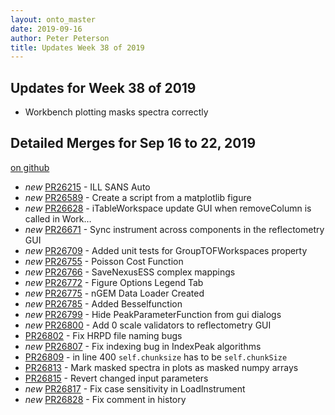 ```yaml
---
layout: onto_master
date: 2019-09-16
author: Peter Peterson
title: Updates Week 38 of 2019
---
```

Updates for Week 38 of 2019
---------------------------
* Workbench plotting masks spectra correctly

Detailed Merges for Sep 16 to 22, 2019
--------------------------------------
[on github](https://github.com/mantidproject/mantid/pulls?q=is%3Apr+merged%3A2019-09-17..2019-09-22)

* *new* [PR26215](https://github.com/mantidproject/mantid/pull/26215) - ILL SANS Auto
* *new* [PR26589](https://github.com/mantidproject/mantid/pull/26589) - Create a script from a matplotlib figure
* *new* [PR26628](https://github.com/mantidproject/mantid/pull/26628) - iTableWorkspace update GUI when removeColumn is called in Work…
* *new* [PR26671](https://github.com/mantidproject/mantid/pull/26671) - Sync instrument across components in the reflectometry GUI
* *new* [PR26709](https://github.com/mantidproject/mantid/pull/26709) - Added unit tests for GroupTOFWorkspaces property
* *new* [PR26755](https://github.com/mantidproject/mantid/pull/26755) - Poisson Cost Function
* *new* [PR26766](https://github.com/mantidproject/mantid/pull/26766) - SaveNexusESS complex mappings
* *new* [PR26772](https://github.com/mantidproject/mantid/pull/26772) - Figure Options Legend Tab
* *new* [PR26775](https://github.com/mantidproject/mantid/pull/26775) - nGEM Data Loader Created
* *new* [PR26785](https://github.com/mantidproject/mantid/pull/26785) - Added Besselfunction
* *new* [PR26799](https://github.com/mantidproject/mantid/pull/26799) - Hide PeakParameterFunction from gui dialogs
* *new* [PR26800](https://github.com/mantidproject/mantid/pull/26800) - Add 0 scale validators to reflectometry GUI
* [PR26802](https://github.com/mantidproject/mantid/pull/26802) - Fix HRPD file naming bugs
* *new* [PR26807](https://github.com/mantidproject/mantid/pull/26807) - Fix indexing bug in IndexPeak algorithms
* [PR26809](https://github.com/mantidproject/mantid/pull/26809) - in line 400 `self.chunksize` has to be `self.chunkSize`
* [PR26813](https://github.com/mantidproject/mantid/pull/26813) - Mark masked spectra in plots as masked numpy arrays
* [PR26815](https://github.com/mantidproject/mantid/pull/26815) - Revert changed input parameters
* *new* [PR26817](https://github.com/mantidproject/mantid/pull/26817) - Fix case sensitivity in LoadInstrument
* *new* [PR26828](https://github.com/mantidproject/mantid/pull/26828) - Fix comment in history
